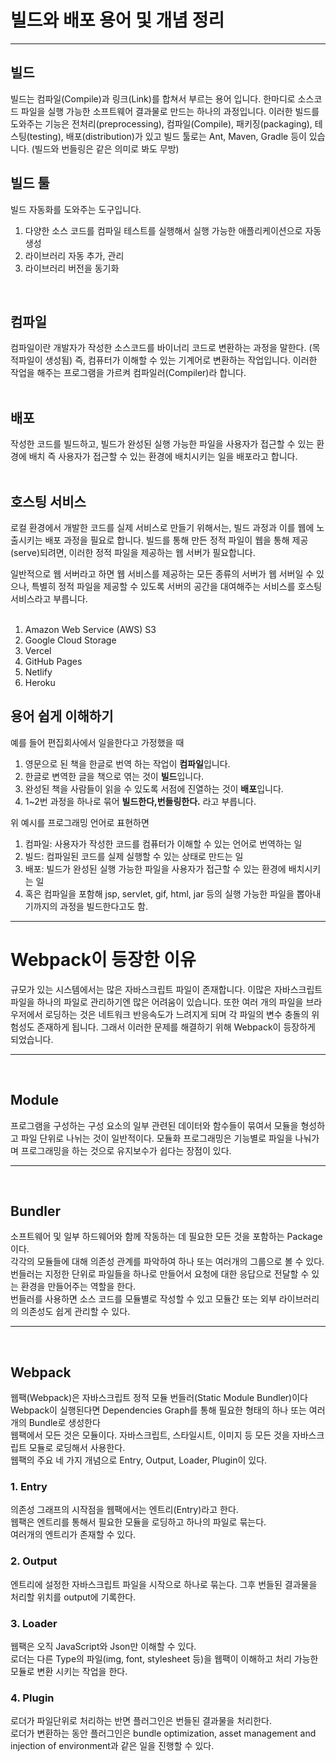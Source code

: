 # 빌드와 배포 용어 및 개념 정리

---

## 빌드
빌드는 컴파일(Compile)과 링크(Link)를 합쳐서 부르는 용어 입니다. 한마디로 소스코드 파일을 실행 가능한 소프트웨어 결과물로 만드는 하나의 과정입니다. 이러한 빌드를 도와주는 기능은 전처리(preprocessing), 컴파일(Compile), 패키징(packaging), 테스팅(testing), 배포(distribution)가 있고 빌드 툴로는 Ant, Maven, Gradle 등이 있습니다. (빌드와 번들링은 같은 의미로 봐도 무방)
<br />

## 빌드 툴
빌드 자동화를 도와주는 도구입니다.<br />
1. 다양한 소스 코드를 컴파일 테스트를 실행해서 실행 가능한 애플리케이션으로 자동 생성
2. 라이브러리 자동 추가, 관리
3. 라이브러리 버전을 동기화
<br />


## 컴파일
컴파일이란 개발자가 작성한 소스코드를 바이너리 코드로 변환하는 과정을 말한다. (목적파일이 생성됨) 즉, 컴퓨터가 이해할 수 있는 기계어로 변환하는 작업입니다. 이러한 작업을 해주는 프로그램을 가르켜 컴파일러(Compiler)라 합니다.  
<br />




## 배포
작성한 코드를 빌드하고, 빌드가 완성된 실행 가능한 파일을 사용자가 접근할 수 있는 환경에 배치 즉 사용자가 접근할 수 있는 환경에 배치시키는 일을 배포라고 합니다.  
<br />




## 호스팅 서비스

로컬 환경에서 개발한 코드를 실제 서비스로 만들기 위해서는, 빌드 과정과 이를 웹에 노출시키는 배포 과정을 필요로 합니다. 빌드를 통해 만든 정적 파일이 웹을 통해 제공(serve)되려면, 이러한 정적 파일을 제공하는 웹 서버가 필요합니다.

일반적으로 웹 서버라고 하면 웹 서비스를 제공하는 모든 종류의 서버가 웹 서버일 수 있으나, 특별히 정적 파일을 제공할 수 있도록 서버의 공간을 대여해주는 서비스를 호스팅 서비스라고 부릅니다.  
<br />

1. Amazon Web Service (AWS) S3
2. Google Cloud Storage
3. Vercel
4. GitHub Pages
5. Netlify
6. Heroku



## 용어 쉽게 이해하기

예를 들어 편집회사에서 일을한다고 가정했을 때   

1. 영문으로 된 책을 한글로 번역 하는 작업이 **컴파일**입니다.  
2. 한글로 변역한 글을 책으로 엮는 것이 **빌드**입니다.  
3. 완성된 책을 사람들이 읽을 수 있도록 서점에 진열하는 것이 **배포**입니다.  
4. 1~2번 과정을 하나로 묶어 **빌드한다,번들링한다.** 라고 부릅니다.  

위 예시를 프로그래밍 언어로 표현하면  

1. 컴파일: 사용자가 작성한 코드를 컴퓨터가 이해할 수 있는 언어로 번역하는 일
2. 빌드: 컴파일된 코드를 실제 실행할 수 있는 상태로 만드는 일
3. 배포: 빌드가 완성된 실행 가능한 파일을 사용자가 접근할 수 있는 환경에 배치시키는 일
4. 혹은 컴파일을 포함해 jsp, servlet, gif, html, jar 등의 실행 가능한 파일을 뽑아내기까지의 과정을 빌드한다고도 함.

---

# Webpack이 등장한 이유
규모가 있는 시스템에서는 많은 자바스크립트 파일이 존재합니다. 이많은 자바스크립트 파일을 하나의 파일로 관리하기엔 많은 어려움이 있습니다. 또한 여러 개의 파일을 브라우저에서 로딩하는 것은 네트워크 반응속도가 느려지게 되며 각 파일의 변수 충돌의 위험성도 존재하게 됩니다. 그래서 이러한 문제를 해결하기 위해 Webpack이 등장하게 되었습니다.

---
<br />

## Module
프로그램을 구성하는 구성 요소의 일부 관련된 데이터와 함수들이 묶여서 모듈을 형성하고 파일 단위로 나뉘는 것이 일반적이다.
모듈화 프로그래밍은 기능별로 파일을 나눠가며 프로그래밍을 하는 것으로 유지보수가 쉽다는 장점이 있다.  

---
<br />

## Bundler
소프트웨어 및 일부 하드웨어와 함께 작동하는 데 필요한 모든 것을 포함하는 Package 이다.<br />
각각의 모듈들에 대해 의존성 관계를 파악하여 하나 또는 여러개의 그룹으로 볼 수 있다.<br />
번들러는 지정한 단위로 파일들을 하나로 만들어서 요청에 대한 응답으로 전달할 수 있는 환경을 만들어주는 역할을 한다.<br />
번들러를 사용하면 소스 코드를 모듈별로 작성할 수 있고 모듈간 또는 외부 라이브러리의 의존성도 쉽게 관리할 수 있다.<br /> 

---
<br />

## Webpack
웹팩(Webpack)은 자바스크립트 정적 모듈 번들러(Static Module Bundler)이다<br />
Webpack이 실행된다면 Dependencies Graph를 통해 필요한 형태의 하나 또는 여러개의 Bundle로 생성한다<br />
웹팩에서 모든 것은 모듈이다. 자바스크립트, 스타일시트, 이미지 등 모든 것을 자바스크립트 모듈로 로딩해서 사용한다.<br />
웹팩의 주요 네 가지 개념으로 Entry, Output, Loader, Plugin이 있다.<br />  

### 1. Entry
의존성 그래프의 시작점을 웹팩에서는 엔트리(Entry)라고 한다.<br />
웹팩은 엔트리를 통해서 필요한 모듈을 로딩하고 하나의 파일로 묶는다.<br />
여러개의 엔트리가 존재할 수 있다.  

### 2. Output
엔트리에 설정한 자바스크립트 파일을 시작으로 하나로 묶는다. 그후 번들된 결과물을 처리할 위치를 output에 기록한다.

### 3. Loader
웹팩은 오직 JavaScript와 Json만 이해할 수 있다.<br />
로더는 다른 Type의 파일(img, font, stylesheet 등)을 웹팩이 이해하고 처리 가능한 모듈로 변환 시키는 작업을 한다.

### 4. Plugin
로더가 파일단위로 처리하는 반면 플러그인은 번들된 결과물을 처리한다.<br />
로더가 변환하는 동안 플러그인은 bundle optimization, asset management and injection of environment과 같은 일을 진행할 수 있다.